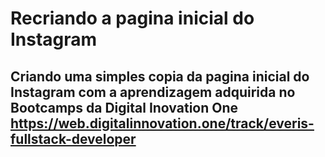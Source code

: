 # Recriando a pagina inicial do Instagram
 ## Criando uma simples copia da pagina inicial do Instagram com a aprendizagem adquirida no Bootcamps da Digital Inovation One https://web.digitalinnovation.one/track/everis-fullstack-developer
